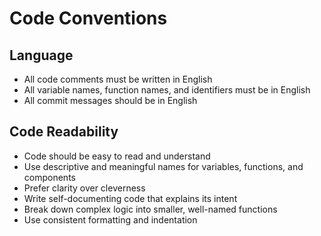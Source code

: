 # Code Conventions

## Language
- All code comments must be written in English
- All variable names, function names, and identifiers must be in English
- All commit messages should be in English

## Code Readability
- Code should be easy to read and understand
- Use descriptive and meaningful names for variables, functions, and components
- Prefer clarity over cleverness
- Write self-documenting code that explains its intent
- Break down complex logic into smaller, well-named functions
- Use consistent formatting and indentation
